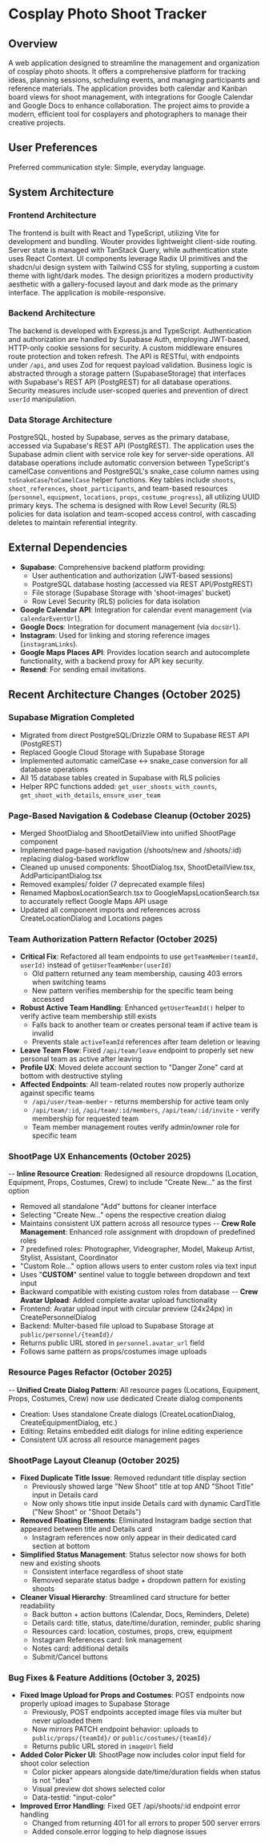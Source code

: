 # Cosplay Photo Shoot Tracker

## Overview

A web application designed to streamline the management and organization of cosplay photo shoots. It offers a comprehensive platform for tracking ideas, planning sessions, scheduling events, and managing participants and reference materials. The application provides both calendar and Kanban board views for shoot management, with integrations for Google Calendar and Google Docs to enhance collaboration. The project aims to provide a modern, efficient tool for cosplayers and photographers to manage their creative projects.

## User Preferences

Preferred communication style: Simple, everyday language.

## System Architecture

### Frontend Architecture

The frontend is built with React and TypeScript, utilizing Vite for development and bundling. Wouter provides lightweight client-side routing. Server state is managed with TanStack Query, while authentication state uses React Context. UI components leverage Radix UI primitives and the shadcn/ui design system with Tailwind CSS for styling, supporting a custom theme with light/dark modes. The design prioritizes a modern productivity aesthetic with a gallery-focused layout and dark mode as the primary interface. The application is mobile-responsive.

### Backend Architecture

The backend is developed with Express.js and TypeScript. Authentication and authorization are handled by Supabase Auth, employing JWT-based, HTTP-only cookie sessions for security. A custom middleware ensures route protection and token refresh. The API is RESTful, with endpoints under `/api`, and uses Zod for request payload validation. Business logic is abstracted through a storage pattern (SupabaseStorage) that interfaces with Supabase's REST API (PostgREST) for all database operations. Security measures include user-scoped queries and prevention of direct `userId` manipulation.

### Data Storage Architecture

PostgreSQL, hosted by Supabase, serves as the primary database, accessed via Supabase's REST API (PostgREST). The application uses the Supabase admin client with service role key for server-side operations. All database operations include automatic conversion between TypeScript's camelCase conventions and PostgreSQL's snake_case column names using `toSnakeCase`/`toCamelCase` helper functions. Key tables include `shoots`, `shoot_references`, `shoot_participants`, and team-based resources (`personnel`, `equipment`, `locations`, `props`, `costume_progress`), all utilizing UUID primary keys. The schema is designed with Row Level Security (RLS) policies for data isolation and team-scoped access control, with cascading deletes to maintain referential integrity.

## External Dependencies

- **Supabase**: Comprehensive backend platform providing:
  - User authentication and authorization (JWT-based sessions)
  - PostgreSQL database hosting (accessed via REST API/PostgREST)
  - File storage (Supabase Storage with 'shoot-images' bucket)
  - Row Level Security (RLS) policies for data isolation
- **Google Calendar API**: Integration for calendar event management (via `calendarEventUrl`).
- **Google Docs**: Integration for document management (via `docsUrl`).
- **Instagram**: Used for linking and storing reference images (`instagramLinks`).
- **Google Maps Places API**: Provides location search and autocomplete functionality, with a backend proxy for API key security.
- **Resend**: For sending email invitations.

## Recent Architecture Changes (October 2025)

### Supabase Migration Completed
- Migrated from direct PostgreSQL/Drizzle ORM to Supabase REST API (PostgREST)
- Replaced Google Cloud Storage with Supabase Storage
- Implemented automatic camelCase ↔ snake_case conversion for all database operations
- All 15 database tables created in Supabase with RLS policies
- Helper RPC functions added: `get_user_shoots_with_counts`, `get_shoot_with_details`, `ensure_user_team`

### Page-Based Navigation & Codebase Cleanup (October 2025)
- Merged ShootDialog and ShootDetailView into unified ShootPage component
- Implemented page-based navigation (/shoots/new and /shoots/:id) replacing dialog-based workflow
- Cleaned up unused components: ShootDialog.tsx, ShootDetailView.tsx, AddParticipantDialog.tsx
- Removed examples/ folder (7 deprecated example files)
- Renamed MapboxLocationSearch.tsx to GoogleMapsLocationSearch.tsx to accurately reflect Google Maps API usage
- Updated all component imports and references across CreateLocationDialog and Locations pages

### Team Authorization Pattern Refactor (October 2025)
- **Critical Fix**: Refactored all team endpoints to use `getTeamMember(teamId, userId)` instead of `getUserTeamMember(userId)`
  - Old pattern returned any team membership, causing 403 errors when switching teams
  - New pattern verifies membership for the specific team being accessed
- **Robust Active Team Handling**: Enhanced `getUserTeamId()` helper to verify active team membership still exists
  - Falls back to another team or creates personal team if active team is invalid
  - Prevents stale `activeTeamId` references after team deletion or leaving
- **Leave Team Flow**: Fixed `/api/team/leave` endpoint to properly set new personal team as active after leaving
- **Profile UX**: Moved delete account section to "Danger Zone" card at bottom with destructive styling
- **Affected Endpoints**: All team-related routes now properly authorize against specific teams
  - `/api/user/team-member` - returns membership for active team only
  - `/api/team/:id`, `/api/team/:id/members`, `/api/team/:id/invite` - verify membership for requested team
  - Team member management routes verify admin/owner role for specific team

### ShootPage UX Enhancements (October 2025)
-- **Inline Resource Creation**: Redesigned all resource dropdowns (Location, Equipment, Props, Costumes, Crew) to include "Create New..." as the first option
  - Removed all standalone "Add" buttons for cleaner interface
  - Selecting "Create New..." opens the respective creation dialog
  - Maintains consistent UX pattern across all resource types
-- **Crew Role Management**: Enhanced role assignment with dropdown of predefined roles
  - 7 predefined roles: Photographer, Videographer, Model, Makeup Artist, Stylist, Assistant, Coordinator
  - "Custom Role..." option allows users to enter custom roles via text input
  - Uses "__CUSTOM__" sentinel value to toggle between dropdown and text input
  - Backward compatible with existing custom roles from database
-- **Crew Avatar Upload**: Added complete avatar upload functionality
  - Frontend: Avatar upload input with circular preview (24x24px) in CreatePersonnelDialog
  - Backend: Multer-based file upload to Supabase Storage at `public/personnel/{teamId}/`
  - Returns public URL stored in `personnel.avatar_url` field
  - Follows same pattern as props/costumes image uploads

### Resource Pages Refactor (October 2025)
-- **Unified Create Dialog Pattern**: All resource pages (Locations, Equipment, Props, Costumes, Crew) now use dedicated Create dialog components
  - Creation: Uses standalone Create dialogs (CreateLocationDialog, CreateEquipmentDialog, etc.)
  - Editing: Retains embedded edit dialogs for inline editing experience
  - Consistent UX across all resource management pages

### ShootPage Layout Cleanup (October 2025)
- **Fixed Duplicate Title Issue**: Removed redundant title display section
  - Previously showed large "New Shoot" title at top AND "Shoot Title" input in Details card
  - Now only shows title input inside Details card with dynamic CardTitle ("New Shoot" or "Shoot Details")
- **Removed Floating Elements**: Eliminated Instagram badge section that appeared between title and Details card
  - Instagram references now only appear in their dedicated card section at bottom
- **Simplified Status Management**: Status selector now shows for both new and existing shoots
  - Consistent interface regardless of shoot state
  - Removed separate status badge + dropdown pattern for existing shoots
- **Cleaner Visual Hierarchy**: Streamlined card structure for better readability
  - Back button + action buttons (Calendar, Docs, Reminders, Delete)
  - Details card: title, status, date/time/duration, reminder, public sharing
  - Resources card: location, costumes, props, crew, equipment
  - Instagram References card: link management
  - Notes card: additional details
  - Submit/Cancel buttons

### Bug Fixes & Feature Additions (October 3, 2025)
- **Fixed Image Upload for Props and Costumes**: POST endpoints now properly upload images to Supabase Storage
  - Previously, POST endpoints accepted image files via multer but never uploaded them
  - Now mirrors PATCH endpoint behavior: uploads to `public/props/{teamId}/` or `public/costumes/{teamId}/`
  - Returns public URL stored in `imageUrl` field
- **Added Color Picker UI**: ShootPage now includes color input field for shoot color selection
  - Color picker appears alongside date/time/duration fields when status is not "idea"
  - Visual preview dot shows selected color
  - Data-testid: "input-color"
- **Improved Error Handling**: Fixed GET /api/shoots/:id endpoint error handling
  - Changed from returning 401 for all errors to proper 500 server errors
  - Added console.error logging to help diagnose issues